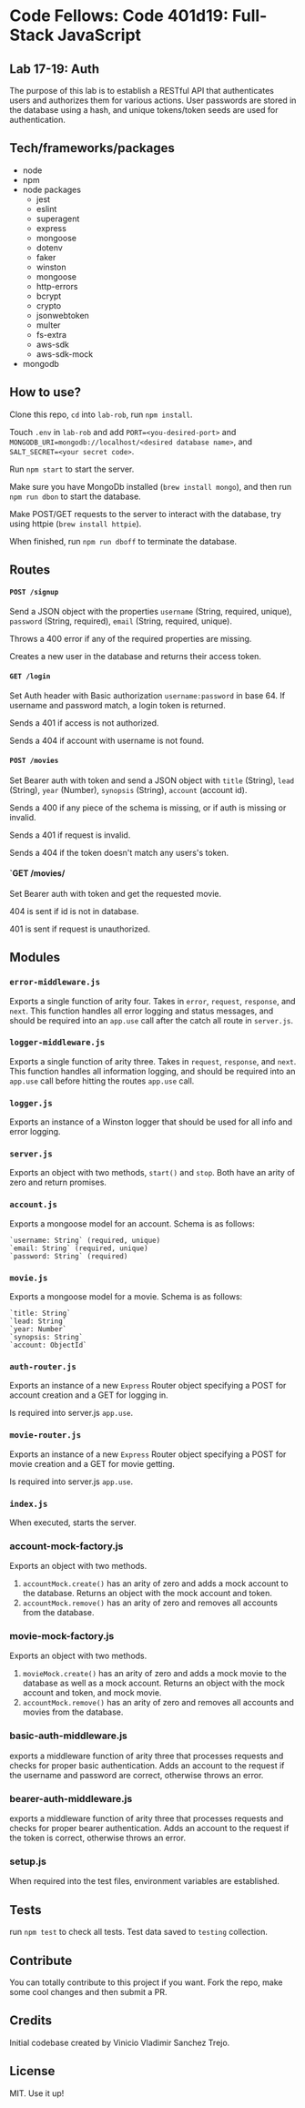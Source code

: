 # Code Fellows: Code 401d19: Full-Stack JavaScript

## Lab 17-19: Auth

The purpose of this lab is to establish a RESTful API that authenticates users and authorizes them for various actions. User passwords are stored in the database using a hash, and unique tokens/token seeds are used for authentication.

## Tech/frameworks/packages

- node 
- npm
- node packages
  - jest
  - eslint 
  - superagent
  - express
  - mongoose
  - dotenv
  - faker
  - winston
  - mongoose
  - http-errors
  - bcrypt
  - crypto
  - jsonwebtoken
  - multer
  - fs-extra
  - aws-sdk
  - aws-sdk-mock
- mongodb

## How to use?
Clone this repo, `cd` into `lab-rob`, run `npm install`. 

Touch `.env` in `lab-rob` and add `PORT=<you-desired-port>` and `MONGODB_URI=mongodb://localhost/<desired database name>`, and `SALT_SECRET=<your secret code>`.

Run `npm start` to start the server.

Make sure you have MongoDb installed (`brew install mongo`), and then run `npm run dbon` to start the database.

Make POST/GET requests to the server to interact with the database, try using httpie (`brew install httpie`).

When finished, run `npm run dboff` to terminate the database.

## Routes

#### `POST /signup`

Send a JSON object with the properties `username` (String, required, unique), `password` (String, required), `email` (String, required, unique).

Throws a 400 error if any of the required properties are missing.

Creates a new user in the database and returns their access token.

#### `GET /login`

Set Auth header with Basic authorization `username:password` in base 64. If username and password match, a login token is returned.

Sends a 401 if access is not authorized.

Sends a 404 if account with username is not found.

#### `POST /movies`

Set Bearer auth with token and send a JSON object with `title` (String), `lead` (String), `year` (Number), `synopsis` (String), `account` (account id).

Sends a 400 if any piece of the schema is missing, or if auth is missing or invalid.

Sends a 401 if request is invalid.

Sends a 404 if the token doesn't match any users's token.

#### `GET /movies/<movie id>

Set Bearer auth with token and get the requested movie.

404 is sent if id is not in database.

401 is sent if request is unauthorized.

## Modules

### `error-middleware.js`

Exports a single function of arity four. Takes in `error`, `request`, `response`, and `next`. This function handles all error logging and status messages, and should be required into an `app.use` call after the catch all route in `server.js`.

### `logger-middleware.js`

Exports a single function of arity three. Takes in `request`, `response`, and `next`. This function handles all information logging, and should be required into an `app.use` call before hitting the routes `app.use` call.

### `logger.js`

Exports an instance of a Winston logger that should be used for all info and error logging.

### `server.js`

Exports an object with two methods, `start()` and `stop`. Both have an arity of zero and return promises.

### `account.js`

Exports a mongoose model for an account. Schema is as follows:

    `username: String` (required, unique)
    `email: String` (required, unique)
    `password: String` (required)

### `movie.js`

Exports a mongoose model for a movie. Schema is as follows:

    `title: String`
    `lead: String`
    `year: Number`
    `synopsis: String`
    `account: ObjectId`

### `auth-router.js`

Exports an instance of a new `Express` Router object specifying a POST for account creation and a GET for logging in. 

Is required into server.js `app.use`.

### `movie-router.js`

Exports an instance of a new `Express` Router object specifying a POST for movie creation and a GET for movie getting. 

Is required into server.js `app.use`.


### `index.js`

When executed, starts the server.

### account-mock-factory.js

Exports an object with two methods.

1. `accountMock.create()` has an arity of zero and adds a mock account to the database. Returns an object with the mock account and token.
1. `accountMock.remove()` has an arity of zero and removes all accounts from the database.

### movie-mock-factory.js

Exports an object with two methods.

1. `movieMock.create()` has an arity of zero and adds a mock movie to the database as well as a mock account. Returns an object with the mock account and token, and mock movie.
1. `accountMock.remove()` has an arity of zero and removes all accounts and movies from the database.

### basic-auth-middleware.js

exports a middleware function of arity three that processes requests and checks for proper basic authentication. Adds an account to the request if the username and password are correct, otherwise throws an error.

### bearer-auth-middleware.js

exports a middleware function of arity three that processes requests and checks for proper bearer authentication. Adds an account to the request if the token is correct, otherwise throws an error.

### setup.js

When required into the test files, environment variables are established.

## Tests

run `npm test` to check all tests. Test data saved to `testing` collection.

## Contribute

You can totally contribute to this project if you want. Fork the repo, make some cool changes and then submit a PR.

## Credits

Initial codebase created by Vinicio Vladimir Sanchez Trejo.

## License

MIT. Use it up!
